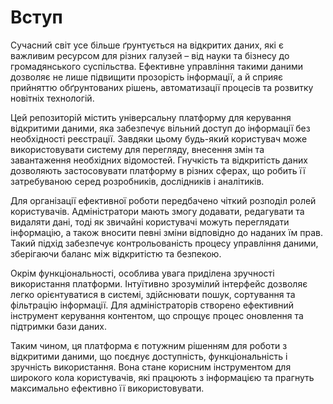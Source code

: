 # Вступ

Сучасний світ усе більше ґрунтується на відкритих даних, які є важливим ресурсом для різних галузей – від науки та бізнесу до громадянського суспільства. Ефективне управління такими даними дозволяє не лише підвищити прозорість інформації, а й сприяє прийняттю обґрунтованих рішень, автоматизації процесів та розвитку новітніх технологій.

Цей репозиторій містить універсальну платформу для керування відкритими даними, яка забезпечує вільний доступ до інформації без необхідності реєстрації. Завдяки цьому будь-який користувач може використовувати систему для перегляду, внесення змін та завантаження необхідних відомостей. Гнучкість та відкритість даних дозволяють застосовувати платформу в різних сферах, що робить її затребуваною серед розробників, дослідників і аналітиків.

Для організації ефективної роботи передбачено чіткий розподіл ролей користувачів. Адміністратори мають змогу додавати, редагувати та видаляти дані, тоді як звичайні користувачі можуть переглядати інформацію, а також вносити певні зміни відповідно до наданих їм прав. Такий підхід забезпечує контрольованість процесу управління даними, зберігаючи баланс між відкритістю та безпекою.

Окрім функціональності, особлива увага приділена зручності використання платформи. Інтуїтивно зрозумілий інтерфейс дозволяє легко орієнтуватися в системі, здійснювати пошук, сортування та фільтрацію інформації. Для адміністраторів створено ефективний інструмент керування контентом, що спрощує процес оновлення та підтримки бази даних.

Таким чином, ця платформа є потужним рішенням для роботи з відкритими даними, що поєднує доступність, функціональність і зручність використання. Вона стане корисним інструментом для широкого кола користувачів, які працюють з інформацією та прагнуть максимально ефективно її використовувати.
